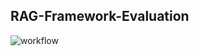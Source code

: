 ## RAG-Framework-Evaluation

![workflow](https://github.com/user-attachments/assets/49b25071-9469-4078-a2f9-7b976c26d80c)
